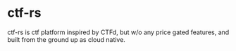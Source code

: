 # ctf-rs
ctf-rs is ctf platform inspired by CTFd, but w/o any price gated features, and built from the ground up as cloud native.

